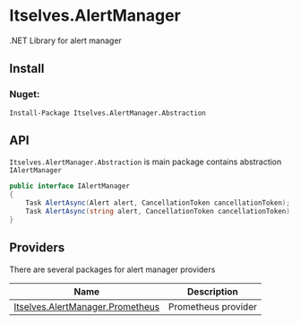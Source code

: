 # Itselves.AlertManager

.NET Library for alert manager

## Install

### Nuget:

`Install-Package Itselves.AlertManager.Abstraction`

## API

`Itselves.AlertManager.Abstraction` is main package contains abstraction `IAlertManager`

```csharp
public interface IAlertManager
{
    Task AlertAsync(Alert alert, CancellationToken cancellationToken);
    Task AlertAsync(string alert, CancellationToken cancellationToken); // Extension
}
```

## Providers

There are several packages for alert manager providers

| Name                                                                               | Description         |
|------------------------------------------------------------------------------------|---------------------|
| [Itselves.AlertManager.Prometheus](src/Itselves.AlertManager.Prometheus/README.md) | Prometheus provider |
